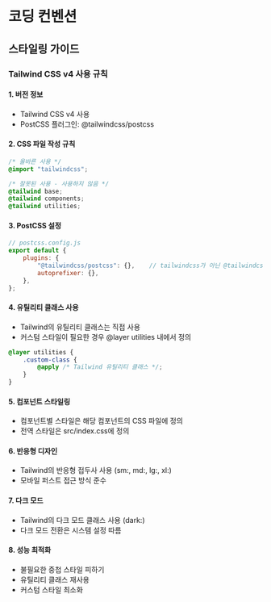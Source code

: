 # 코딩 컨벤션

## 스타일링 가이드

### Tailwind CSS v4 사용 규칙

#### 1. 버전 정보
- Tailwind CSS v4 사용
- PostCSS 플러그인: @tailwindcss/postcss

#### 2. CSS 파일 작성 규칙
```css
/* 올바른 사용 */
@import "tailwindcss";

/* 잘못된 사용 - 사용하지 않음 */
@tailwind base;
@tailwind components;
@tailwind utilities;
```

#### 3. PostCSS 설정
```javascript
// postcss.config.js
export default {
    plugins: {
        "@tailwindcss/postcss": {},    // tailwindcss가 아닌 @tailwindcss/postcss 사용
        autoprefixer: {},
    },
};
```

#### 4. 유틸리티 클래스 사용
- Tailwind의 유틸리티 클래스는 직접 사용
- 커스텀 스타일이 필요한 경우 @layer utilities 내에서 정의
```css
@layer utilities {
    .custom-class {
        @apply /* Tailwind 유틸리티 클래스 */;
    }
}
```

#### 5. 컴포넌트 스타일링
- 컴포넌트별 스타일은 해당 컴포넌트의 CSS 파일에 정의
- 전역 스타일은 src/index.css에 정의

#### 6. 반응형 디자인
- Tailwind의 반응형 접두사 사용 (sm:, md:, lg:, xl:)
- 모바일 퍼스트 접근 방식 준수

#### 7. 다크 모드
- Tailwind의 다크 모드 클래스 사용 (dark:)
- 다크 모드 전환은 시스템 설정 따름

#### 8. 성능 최적화
- 불필요한 중첩 스타일 피하기
- 유틸리티 클래스 재사용
- 커스텀 스타일 최소화
